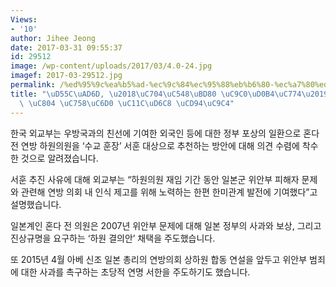 ```yaml
---
Views:
- '10'
author: Jihee Jeong
date: 2017-03-31 09:55:37
id: 29512
image: /wp-content/uploads/2017/03/4.0-24.jpg
imagef: 2017-03-29512.jpg
permalink: /%ed%95%9c%ea%b5%ad-%ec%9c%84%ec%95%88%eb%b6%80-%ec%a7%80%ed%82%b4%ec%9d%b4-%ed%98%bc%eb%8b%a4-%ec%a0%84-%ec%9d%98%ec%9b%90-%ec%84%9c%ed%9b%88-%ec%b6%94%ec%a7%84/
title: "\uD55C\uAD6D, \u2018\uC704\uC548\uBD80 \uC9C0\uD0B4\uC774\u2019 \uD63C\uB2E4\
  \ \uC804 \uC758\uC6D0 \uC11C\uD6C8 \uCD94\uC9C4"
---
```


한국 외교부는 우방국과의 친선에 기여한 외국인 등에 대한 정부 포상의 일환으로 혼다 전 연방 하원의원을 ‘수교 훈장’ 서훈 대상으로 추천하는 방안에 대해 의견 수렴에 착수한 것으로 알려졌습니다.

서훈 추진 사유에 대해 외교부는 “하원의원 재임 기간 동안 일본군 위안부 피해자 문제와 관련해 연방 의회 내 인식 제고를 위해 노력하는 한편 한미관계 발전에 기여했다”고 설명했습니다.

일본계인 혼다 전 의원은 2007년 위안부 문제에 대해 일본 정부의 사과와 보상, 그리고 진상규명을 요구하는 ‘하원 결의안’ 채택을 주도했습니다.

또 2015년 4월 아베 신조 일본 총리의 연방의회 상하원 합동 연설을 앞두고 위안부 범죄에 대한 사과를 촉구하는 초당적 연명 서한을 주도하기도 했습니다.
